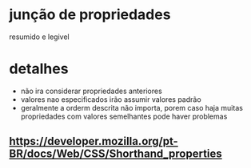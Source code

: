 # junção de propriedades

resumido e legivel

# detalhes

* não ira considerar propriedades anteriores
* valores nao especificados irão assumir valores padrão
* geralmente a orderm descrita não importa, porem caso haja muitas propriedades com valores semelhantes pode haver problemas


 ## https://developer.mozilla.org/pt-BR/docs/Web/CSS/Shorthand_properties